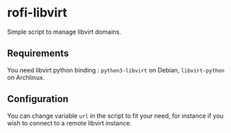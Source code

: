 # rofi-libvirt

Simple script to manage libvirt domains.

## Requirements

You need libvirt python binding : `python3-libvirt` on Debian, `libvirt-python` on Archlinux.

## Configuration

You can change variable `url` in the script to fit your need, for instance if you wish to connect to a remote libvirt instance.

